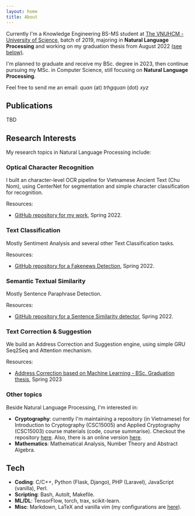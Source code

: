 ```yaml
---
layout: home
title: About
---
```


Currently I'm a Knowledge Engineering BS-MS student at [The VNUHCM - University of Science](https://en.hcmus.edu.vn), batch of 2019, majoring in **Natural Language Processing** and working on my graduation thesis from August 2022 [(see below)](#text-correction--suggestion). 

I'm planned to graduate and receive my BSc. degree in 2023, then continue pursuing my MSc. in Computer Science, still focusing on **Natural Language Processing**.

Feel free to send me an email: *quan* (at) *trhgquan* (dot) *xyz*

## Publications
TBD

## Research Interests
My research topics in Natural Language Processing include:

### Optical Character Recognition
I built an character-level OCR pipeline for Vietnamese Ancient Text (Chu Nom), using CenterNet for segmentation and simple character classification for recognition. 

Resources: 
- [GitHub repository for my work](https://github.com/trhgquan/OCR_chu_Nom), Spring 2022.

### Text Classification
Mostly Sentiment Analysis and several other Text Classification tasks.

Resources:
- [GitHub repository for a Fakenews Detection](https://github.com/trhgquan/fakenews-detection), Spring 2022.

### Semantic Textual Similarity
Mostly Sentence Paraphrase Detection.

Resources:
- [GitHub repository for a Sentence Similarity detector](https://github.com/trhgquan/sbert-sentence-similarity), Spring 2022.

### Text Correction & Suggestion
We build an Address Correction and Suggestion engine, using simple GRU Seq2Seq and Attention mechanism.

Resources:
- [Address Correction based on Machine Learning - BSc. Graduation thesis](/address-correction-with-ml), Spring 2023

### Other topics
Beside Natural Language Processing, I'm interested in:
- **Cryptography**: currently I'm maintaining a repository (in Vietnamese) for Introduction to Cryptography (CSC15005) and Applied Cryptography (CSC15003) course materials (code, course summarise). Checkout the repository [here](https://github.com/trhgquan/crypto). Also, there is an online version [here](https://trhgquan.github.io/crypto).
- **Mathematics**: Mathematical Analysis, Number Theory and Abstract Algebra.

## Tech
- **Coding**: C/C++, Python (Flask, Django), PHP (Laravel), JavaScript (vanilla), Perl.
- **Scripting**: Bash, AutoIt, Makefile.
- **ML/DL**: TensorFlow, torch, trax, scikit-learn.
- **Misc**: Markdown, LaTeX  and vanilla vim (my configurations are [here](https://github.com/hwangswan/dotfiles)).
